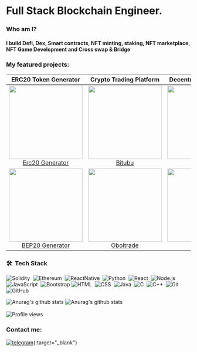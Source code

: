 <!--
**top1st/top1st** is a ✨ _special_ ✨ repository because its `README.md` (this file) appears on your GitHub profile. -->


# Full Stack Blockchain Engineer.

### Who am I?

#### I build Defi, Dex, Smart contracts, NFT minting, staking, NFT marketplace, NFT Game Development and Cross swap & Bridge

### My featured projects:

| ERC20 Token Generator | Crypto Trading Platform | Decentralized Exchange | NFT Website |
:---:|:---:| :---:| :---:|
<img src="https://user-images.githubusercontent.com/23559697/168871987-662ebf15-d150-4432-a8df-46a12b53e2ba.png" width="200"/><br/><a href="https://top1st.github.io/erc20-generator/">Erc20 Generator</a> | <img src="https://user-images.githubusercontent.com/23559697/168872077-014fad28-5522-471e-90b3-c4cc62281297.png" width="200"/><br/><a href="https://bitubu.com/en/trading/btcusdt">Bitubu</a> | <img src="https://user-images.githubusercontent.com/23559697/168872115-143ce7dc-f97d-40df-9494-75acbb89530e.png" width="200"/><br/><a href="https://pxswap.io/swap">Pxswap<a/> | <img src="https://user-images.githubusercontent.com/23559697/168872476-e266d61e-48b8-4df6-95fb-903b2e6a2f63.png" width="200"/><br/><a href="https://dopeheads.com/">Dopehead</a>
<img src="https://user-images.githubusercontent.com/23559697/168874696-fe4525ea-2dc0-42b3-ab48-6da2d68f050b.png" width="200"/><br/><a href="https://top1st.github.io/bep20-generator/create-token/">BEP20 Generator</a> | <img src="https://user-images.githubusercontent.com/23559697/168874975-57bb3804-32d3-4e3e-9ce1-7bf680d53c25.png" width="200"/><br/><a href="https://oboltrade.com/">Oboltrade</a> | <img src="https://user-images.githubusercontent.com/23559697/168875390-d237211d-6f75-40c6-9050-197f523d8e9f.png" width="200"/><br/><a href="https://demo.silverlineswap.org/">Silverline<a/> | <img src="https://user-images.githubusercontent.com/23559697/168876320-90ac3234-b3e1-43d8-b72c-c59c5f179b61.png" width="200"/><br/><a href="https://www.fatoshi.community/home">Fatoshi</a>

### 🛠 &nbsp;Tech Stack
![Solidity](https://img.shields.io/badge/-Solidity-05122A?style=flat&logo=solidity)&nbsp;
![Ethereum](https://img.shields.io/badge/-Ethereum-05122A?style=flat&logo=ethereum)&nbsp;
![ReactNative](https://img.shields.io/badge/-React_Native-05122A?style=flat&logo=react)&nbsp;
![Python](https://img.shields.io/badge/-Python-05122A?style=flat&logo=python)&nbsp;
![React](https://img.shields.io/badge/-React-05122A?style=flat&logo=react)&nbsp;
![Node.js](https://img.shields.io/badge/-Node.js-05122A?style=flat&logo=node.js)&nbsp;
![JavaScript](https://img.shields.io/badge/-JavaScript-05122A?style=flat&logo=javascript)&nbsp;
![Bootstrap](https://img.shields.io/badge/-Bootstrap-05122A?style=flat&logo=bootstrap&logoColor=563D7C)
![HTML](https://img.shields.io/badge/-HTML-05122A?style=flat&logo=HTML5)&nbsp;
![CSS](https://img.shields.io/badge/-CSS-05122A?style=flat&logo=CSS3&logoColor=1572B6)&nbsp;
![Java](https://img.shields.io/badge/-Java-05122A?style=flat&logo=Java&logoColor=FFA518)&nbsp;
![C](https://img.shields.io/badge/-C-05122A?style=flat&logo=C&logoColor=A8B9CC)&nbsp;
![C++](https://img.shields.io/badge/-C++-05122A?style=flat&logo=C%2B%2B&logoColor=00599C)&nbsp;
![Git](https://img.shields.io/badge/-Git-05122A?style=flat&logo=git)&nbsp;
![GitHub](https://img.shields.io/badge/-GitHub-05122A?style=flat&logo=github)&nbsp;
<br />

<!----[Anurag's github stats](https://github-readme-stats.vercel.app/api?username=top1st&show_icons=true&theme=radical)-->
 
 ![Anurag's github stats](https://github-readme-stats.vercel.app/api?username=top1st&show_icons=true&theme=radical) 
 ![Anurag's github stats](https://github-readme-stats.vercel.app/api/top-langs/?username=top1st&show_icons=true&theme=radical&langs_count=14&layout=compact&hide=html,php,css,javascript) 
 <br/> <br/>
  ![Profile views](https://gpvc.arturio.dev/top1st)  

### Contact me:

[![telegram](https://user-images.githubusercontent.com/23559697/168878408-d8817437-12a0-4930-bf02-1c8d1d1391c8.png)](https://t.me/NFTisFun){:target="_blank"}


<!--
**top1st/top1st** is a ✨ _special_ ✨ repository because its `README.md` (this file) appears on your GitHub profile.

Here are some ideas to get you started:

- 🔭 I’m currently working on ...
- 🌱 I’m currently learning ...
- 👯 I’m looking to collaborate on ...
- 🤔 I’m looking for help with ...
- 💬 Ask me about ...
- 📫 How to reach me: ...
- 😄 Pronouns: ...
- ⚡ Fun fact: ...
-->

